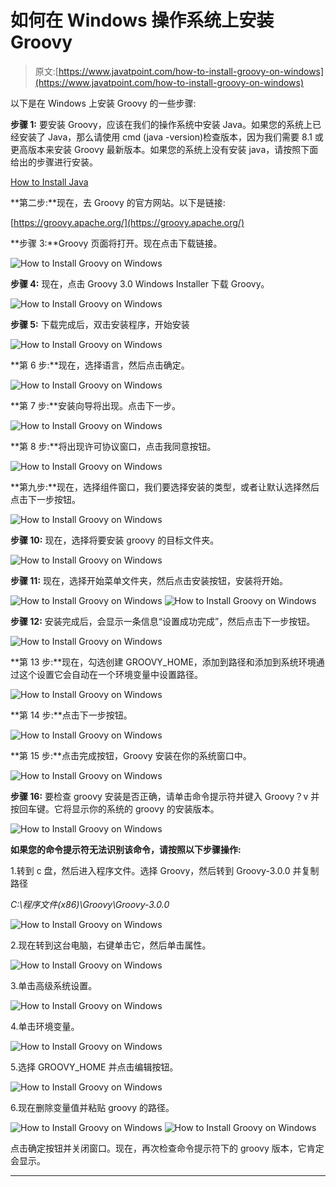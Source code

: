 # 如何在 Windows 操作系统上安装 Groovy

> 原文:[https://www.javatpoint.com/how-to-install-groovy-on-windows](https://www.javatpoint.com/how-to-install-groovy-on-windows)

以下是在 Windows 上安装 Groovy 的一些步骤:

**步骤 1:** 要安装 Groovy，应该在我们的操作系统中安装 Java。如果您的系统上已经安装了 Java，那么请使用 cmd (java -version)检查版本，因为我们需要 8.1 或更高版本来安装 Groovy 最新版本。如果您的系统上没有安装 java，请按照下面给出的步骤进行安装。

[How to Install Java](https://www.javatpoint.com/javafx-how-to-install-java)

**第二步:**现在，去 Groovy 的官方网站。以下是链接:

[https://groovy.apache.org/](https://groovy.apache.org/)

**步骤 3:**Groovy 页面将打开。现在点击下载链接。

![How to Install Groovy on Windows](../Images/5aa5a2a321e704452ef484a2fbab45b5.png)

**步骤 4:** 现在，点击 Groovy 3.0 Windows Installer 下载 Groovy。

![How to Install Groovy on Windows](../Images/ac17a975b7e7ef1c912544a6eafbc825.png)

**步骤 5:** 下载完成后，双击安装程序，开始安装

![How to Install Groovy on Windows](../Images/ce1087147c1ae87169873f77454a3c9b.png)

**第 6 步:**现在，选择语言，然后点击确定。

![How to Install Groovy on Windows](../Images/479e0aed086dd5839c6d850b585a36c0.png)

**第 7 步:**安装向导将出现。点击下一步。

![How to Install Groovy on Windows](../Images/b4c33445e31c2cb074d7c46bfd5278ff.png)

**第 8 步:**将出现许可协议窗口，点击我同意按钮。

![How to Install Groovy on Windows](../Images/3356b400a40e9b70ccc309c06eb85921.png)

**第九步:**现在，选择组件窗口，我们要选择安装的类型，或者让默认选择然后点击下一步按钮。

![How to Install Groovy on Windows](../Images/3567e79749a489f11f9dab6d4b8d718e.png)

**步骤 10:** 现在，选择将要安装 groovy 的目标文件夹。

![How to Install Groovy on Windows](../Images/89fad212cdd7b118eb45eb8bd437ee1e.png)

**步骤 11:** 现在，选择开始菜单文件夹，然后点击安装按钮，安装将开始。

![How to Install Groovy on Windows](../Images/d0da99173faba144d1e5013559cbed18.png)
![How to Install Groovy on Windows](../Images/08807ad589be372179baf49fa25a240d.png)

**步骤 12:** 安装完成后，会显示一条信息“设置成功完成”，然后点击下一步按钮。

![How to Install Groovy on Windows](../Images/a7c75bdf52ede9048763d106bfa1df42.png)

**第 13 步:**现在，勾选创建 GROOVY_HOME，添加到路径和添加到系统环境通过这个设置它会自动在一个环境变量中设置路径。

![How to Install Groovy on Windows](../Images/51f491ed85b804b96345d97707b1fefc.png)

**第 14 步:**点击下一步按钮。

![How to Install Groovy on Windows](../Images/746c312f4d7fa011d4aa1a2e9a60b299.png)

**第 15 步:**点击完成按钮，Groovy 安装在你的系统窗口中。

![How to Install Groovy on Windows](../Images/59f6a3389682e1eaaee42b8ff54a9d8a.png)

**步骤 16:** 要检查 groovy 安装是否正确，请单击命令提示符并键入 Groovy？v 并按回车键。它将显示你的系统的 groovy 的安装版本。

![How to Install Groovy on Windows](../Images/e92833f875632caee4f63429c46e9979.png)

**如果您的命令提示符无法识别该命令，请按照以下步骤操作:**

1.转到 c 盘，然后进入程序文件。选择 Groovy，然后转到 Groovy-3.0.0 并复制路径

*C:\程序文件(x86)\Groovy\Groovy-3.0.0*

![How to Install Groovy on Windows](../Images/e10ed4aa2016c691aacaa20f1610aa7a.png)

2.现在转到这台电脑，右键单击它，然后单击属性。

![How to Install Groovy on Windows](../Images/5a2f5719dd8ea6c2659ca1945af87916.png)

3.单击高级系统设置。

![How to Install Groovy on Windows](../Images/1b6543ca20863d8e772afe6a62b6c239.png)

4.单击环境变量。

![How to Install Groovy on Windows](../Images/4be0d1e675785f1242147d2b55134d10.png)

5.选择 GROOVY_HOME 并点击编辑按钮。

![How to Install Groovy on Windows](../Images/e63fcf1509e6dd6380afaeda094b4085.png)

6.现在删除变量值并粘贴 groovy 的路径。

![How to Install Groovy on Windows](../Images/ddf16dd4be1a466e5d75ae433ef8a9b7.png)
![How to Install Groovy on Windows](../Images/809c72d488c9378dcd7a66067a90ecff.png)

点击确定按钮并关闭窗口。现在，再次检查命令提示符下的 groovy 版本，它肯定会显示。

* * *